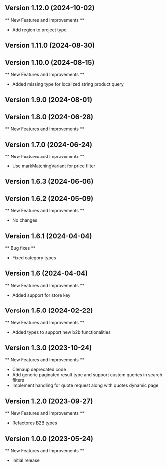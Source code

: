 
## Version 1.12.0 (2024-10-02)

** New Features and Improvements **

- Add region to project type
 

## Version 1.11.0 (2024-08-30)

## Version 1.10.0 (2024-08-15)

** New Features and Improvements **

- Added missing type for localized string product query

## Version 1.9.0 (2024-08-01)

## Version 1.8.0 (2024-06-28)

** New Features and Improvements **

## Version 1.7.0 (2024-06-24)

** New Features and Improvements **
- Use markMatchingVariant for price filter

## Version 1.6.3 (2024-06-06)

## Version 1.6.2 (2024-05-09)

** New Features and Improvements **

- No changes

## Version 1.6.1 (2024-04-04)

** Bug fixes **

- Fixed category types

## Version 1.6 (2024-04-04)

** New Features and Improvements **

- Added support for store key

## Version 1.5.0 (2024-02-22)

** New Features and Improvements **

- Added types to support new b2b functionalities 

## Version 1.3.0 (2023-10-24)

** New Features and Improvements **

- Clenaup deprecated code
- Add generic paginated result type and support custom queries in search filters
- Implement handling for quote request along with quotes dynamic page

## Version 1.2.0 (2023-09-27)

** New Features and Improvements **
- Refactores B2B types

## Version 1.0.0 (2023-05-24)

** New Features and Improvements **

- Initial release
